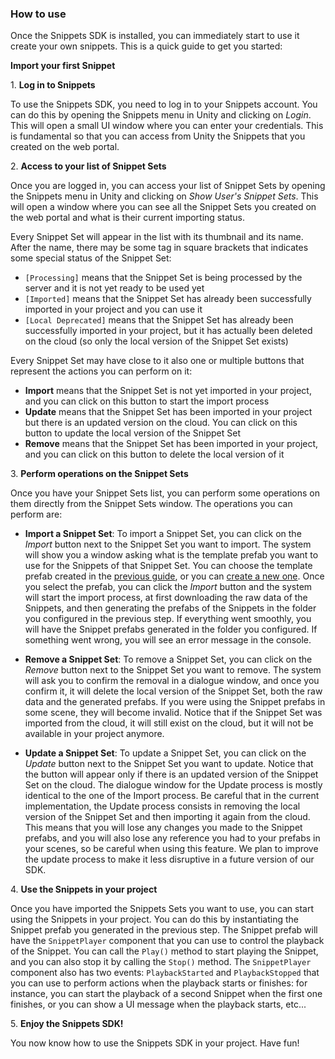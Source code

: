 ### How to use

Once the Snippets SDK is installed, you can immediately start to use it create your own snippets. This is a quick guide to get you started:

**Import your first Snippet**

1\. **Log in to Snippets**

To use the Snippets SDK, you need to log in to your Snippets account. You can do this by opening the Snippets menu in Unity and clicking on *Login*. This will open a small UI window where you can enter your credentials. This is fundamental so that you can access from Unity the Snippets that you created on the web portal.

2\. **Access to your list of Snippet Sets**

Once you are logged in, you can access your list of Snippet Sets by opening the Snippets menu in Unity and clicking on *Show User's Snippet Sets*. This will open a window where you can see all the Snippet Sets you created on the web portal and what is their current importing status.

Every Snippet Set will appear in the list with its thumbnail and its name. After the name, there may be some tag in square brackets that indicates some special status of the Snippet Set:

- `[Processing]` means that the Snippet Set is being processed by the server and it is not yet ready to be used yet
- `[Imported]` means that the Snippet Set has already been successfully imported in your project and you can use it
- `[Local Deprecated]` means that the Snippet Set has already been successfully imported in your project, but it has actually been deleted on the cloud (so only the local version of the Snippet Set exists)

Every Snippet Set may have close to it also one or multiple buttons that represent the actions you can perform on it:

- **Import** means that the Snippet Set is not yet imported in your project, and you can click on this button to start the import process
- **Update** means that the Snippet Set has been imported in your project but there is an updated version on the cloud. You can click on this button to update the local version of the Snippet Set
- **Remove** means that the Snippet Set has been imported in your project, and you can click on this button to delete the local version of it

3\. **Perform operations on the Snippet Sets**

Once you have your Snippet Sets list, you can perform some operations on them directly from the Snippet Sets window. The operations you can perform are:

- **Import a Snippet Set**: To import a Snippet Set, you can click on the *Import* button next to the Snippet Set you want to import. The system will show you a window asking what is the template prefab you want to use for the Snippets of that Snippet Set. You can choose the template prefab created in the [previous guide](/getting-started/sdk-installation), or you can [create a new one](/create-a-snippet-template). Once you select the prefab, you can click the *Import* button and the system will start the import process, at first downloading the raw data of the Snippets, and then generating the prefabs of the Snippets in the folder you configured in the previous step. If everything went smoothly, you will have the Snippet prefabs generated in the folder you configured. If something went wrong, you will see an error message in the console.

- **Remove a Snippet Set**: To remove a Snippet Set, you can click on the *Remove* button next to the Snippet Set you want to remove. The system will ask you to confirm the removal in a dialogue window, and once you confirm it, it will delete the local version of the Snippet Set, both the raw data and the generated prefabs. If you were using the Snippet prefabs in some scene, they will become invalid. Notice that if the Snippet Set was imported from the cloud, it will still exist on the cloud, but it will not be available in your project anymore.

- **Update a Snippet Set**: To update a Snippet Set, you can click on the *Update* button next to the Snippet Set you want to update. Notice that the button will appear only if there is an updated version of the Snippet Set on the cloud. The dialogue window for the Update process is mostly identical to the one of the Import process. Be careful that in the current implementation, the Update process consists in removing the local version of the Snippet Set and then importing it again from the cloud. This means that you will lose any changes you made to the Snippet prefabs, and you will also lose any reference you had to your prefabs in your scenes, so be careful when using this feature. We plan to improve the update process to make it less disruptive in a future version of our SDK.

4\. **Use the Snippets in your project**

Once you have imported the Snippets Sets you want to use, you can start using the Snippets in your project. You can do this by instantiating the Snippet prefab you generated in the previous step. The Snippet prefab will have the `SnippetPlayer` component that you can use to control the playback of the Snippet. You can call the `Play()` method to start playing the Snippet, and you can also stop it by calling the `Stop()` method. The `SnippetPlayer` component also has two events: `PlaybackStarted` and `PlaybackStopped` that you can use to perform actions when the playback starts or finishes: for instance, you can start the playback of a second Snippet when the first one finishes, or you can show a UI message when the playback starts, etc...

5\. **Enjoy the Snippets SDK!**

You now know how to use the Snippets SDK in your project. Have fun!
